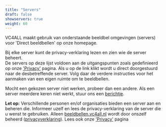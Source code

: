 ```yaml
---
title: "Servers"
draft: false
showservers: true
weight: 60
---
```


VC4ALL maakt gebruik van onderstaande beeldbel omgevingen (servers) voor 'Direct beeldbellen' op onze homepage. 

Bij elke server kunt de privacy-verklaring lezen en zien wie de server beheert.    
De servers op deze lijst voldoen aan de uitgangspunten zoals gedefinieerd op onze ['Privacy'](/privacy) pagina. Als u op de link klikt wordt u direct doorgestuurd naar de desbetreffende server. Volg daar de verdere instructies voor het aanmaken van een eigen ruimte om te beeldbellen.

Mocht een gekozen server niet werken, probeer dan een andere. Als een server meerdere keren niet werkt, stuur ons een [berichtje](/contact).

__Let op:__
Verschillende personen en/of organisaties bieden een server aan en beheren die. Informeer uzelf en lees de privacy-verklaring van de server die u wenst te gebruiken.
Alleen [beeldbellen.vc4all.nl](https://beeldbellen.vc4all.nl) wordt door onszelf beheerd ([privacyverklaring](/privacyverklaring-20200330.pdf)). Lees ook onze ['Privacy'](/privacy) pagina

